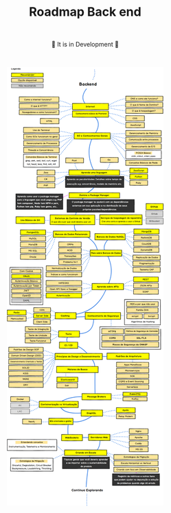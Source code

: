 # <div align="center"> Roadmap Back end </div>

</br>

<div align="center">
<p>🚧 It is in Development 🚧</p>

</br>

![image 1](/.github/backend.jpg)

</div>

</br>